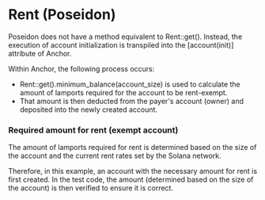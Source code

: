 # Rent (Poseidon)

Poseidon does not have a method equivalent to Rent::get(). Instead, the execution of account initialization is transpiled into the [account(init)] attribute of Anchor.

Within Anchor, the following process occurs: 
- Rent::get().minimum_balance(account_size) is used to calculate the amount of lamports required for the account to be rent-exempt. 
- That amount is then deducted from the payer's account (owner) and deposited into the newly created account.

### Required amount for rent (exempt account)
The amount of lamports required for rent is determined based on the size of the account and the current rent rates set by the Solana network. 

Therefore, in this example, an account with the necessary amount for rent is first created. In the test code, the amount (determined based on the size of the account) is then verified to ensure it is correct.